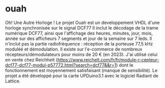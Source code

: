 # ouah
Oh! Une Autre Horloge !
Le projet Ouah est un developpement VHDL d'une horloge synchronisée sur le signal DCF77
Il inclut le décodage de la trame numérique DCF77, ainsi que l'affichage des heures, minutes, jour, mois, année sur des afficheurs 7 segments et jour de la semaine sur 7 leds.
Il n'inclut pas la partie radiofréquence : réception de la porteuse 77,5 kHz moduléé et démodulation.
Il existe sur l'e-commerce de nombreux récepteurs/démodulateurs pour moins de 20 € (en 2023). J'ai utilisé celui en vente chez Reichhelt (https://www.reichelt.com/fr/fr/module-r-cepteur-dcf77-dcf77-modul-p57772.html?search=dcf77&&r=1) dont le fonctionnement est moyennement satisfaisant (manque de sensibilité).
Le projet a été développé pour la carte UPDuino3.1 avec le logiciel Radiant de Lattice.
